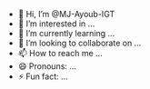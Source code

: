 - 👋 Hi, I’m @MJ-Ayoub-IGT
- 👀 I’m interested in ...
- 🌱 I’m currently learning ...
- 💞️ I’m looking to collaborate on ...
- 📫 How to reach me ...
- 😄 Pronouns: ...
- ⚡ Fun fact: ...

<!---
MJ-Ayoub-IGT/MJ-Ayoub-IGT is a ✨ special ✨ repository because its `README.md` (this file) appears on your GitHub profile.
You can click the Preview link to take a look at your changes.
--->

